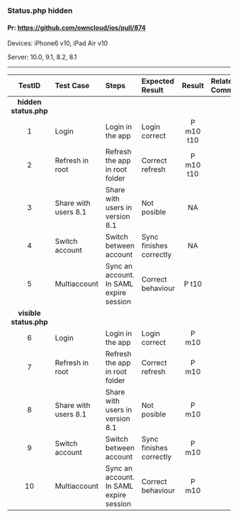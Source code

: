 ###  Status.php hidden 

#### Pr: https://github.com/owncloud/ios/pull/874 

Devices: iPhone6 v10, iPad Air v10

Server: 10.0, 9.1, 8.2, 8.1


---

 
| TestID | Test Case | Steps | Expected Result | Result | Related Comment |
| :-----: | :------- | :---- | :-------------- | :----: | :-------------- |
|**hidden status.php**||||||
| 1 | Login | Login in the app | Login correct | P m10 t10|  |
| 2 | Refresh in root | Refresh the app in root folder | Correct refresh | P m10 t10|  |
| 3 | Share with users 8.1 | Share with users in version 8.1 | Not posible | NA |  |
| 4 | Switch account | Switch between account | Sync finishes correctly | NA |  |
| 5 | Multiaccount | Sync an account. In SAML expire session | Correct behaviour | P t10 |  |
|**visible status.php**||||||
| 6 | Login | Login in the app | Login correct | P m10 |  |
| 7 | Refresh in root | Refresh the app in root folder | Correct refresh | P m10 |  |
| 8 | Share with users 8.1 | Share with users in version 8.1 | Not posible | P m10 |  |
| 9 | Switch account | Switch between account | Sync finishes correctly | P m10 |  |
| 10 | Multiaccount | Sync an account. In SAML expire session | Correct behaviour | P m10 |  |


